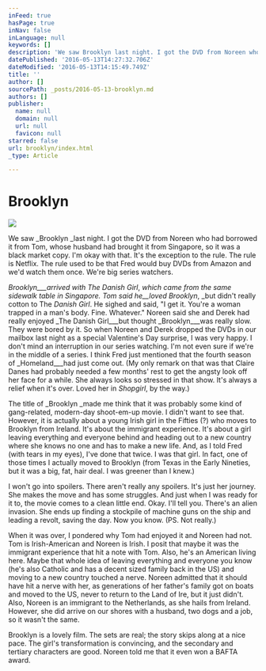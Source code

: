 ```yaml
---
inFeed: true
hasPage: true
inNav: false
inLanguage: null
keywords: []
description: 'We saw Brooklyn last night. I got the DVD from Noreen who had borrowed it from Tom, whose husband had brought it from Singapore, so it was a black market copy. I’m okay with that. It’s the exception to the rule. The rule is Netflix. The rule used to be that Fred would buy DVDs from Amazon and we’d watch them once. We’re big series watchers.'
datePublished: '2016-05-13T14:27:32.706Z'
dateModified: '2016-05-13T14:15:49.749Z'
title: ''
author: []
sourcePath: _posts/2016-05-13-brooklyn.md
authors: []
publisher:
  name: null
  domain: null
  url: null
  favicon: null
starred: false
url: brooklyn/index.html
_type: Article

---
```

# Brooklyn
![](https://the-grid-user-content.s3-us-west-2.amazonaws.com/07350a74-5be3-46fa-8f4d-dc777361974c.jpg)

We saw _Brooklyn _last night. I got the DVD from Noreen who had borrowed it from Tom, whose husband had brought it from Singapore, so it was a black market copy. I'm okay with that. It's the exception to the rule. The rule is Netflix. The rule used to be that Fred would buy DVDs from Amazon and we'd watch them once. We're big series watchers.

_Brooklyn___arrived with _The Danish Girl__, _which came from the same sidewalk table in Singapore. Tom said he__loved _Brooklyn__, _but didn't really cotton to The _Danish Girl_. He sighed and said, "I get it. You're a woman trapped in a man's body. Fine. Whatever." Noreen said she and Derek had really enjoyed _The Danish Girl___but thought _Brooklyn___was really slow. They were bored by it. So when Noreen and Derek dropped the DVDs in our mailbox last night as a special Valentine's Day surprise, I was very happy. I don't mind an interruption in our series watching. I'm not even sure if we're in the middle of a series. I think Fred just mentioned that the fourth season of _Homeland___had just come out. (My only remark on that was that Claire Danes had probably needed a few months' rest to get the angsty look off her face for a while. She always looks so stressed in that show. It's always a relief when it's over. Loved her in _Shopgirl_, by the way.)

The title of _Brooklyn _made me think that it was probably some kind of gang-related, modern-day shoot-em-up movie. I didn't want to see that. However, it is actually about a young Irish girl in the Fifties (?) who moves to Brooklyn from Ireland. It's about the immigrant experience. It's about a girl leaving everything and everyone behind and heading out to a new country where she knows no one and has to make a new life. And, as I told Fred (with tears in my eyes), I've done that twice. I was that girl. In fact, one of those times I actually moved to Brooklyn (from Texas in the Early Nineties, but it was a big, fat, hair deal. I was greener than I knew.)

I won't go into spoilers. There aren't really any spoilers. It's just her journey. She makes the move and has some struggles. And just when I was ready for it to, the movie comes to a clean little end. Okay. I'll tell you. There's an alien invasion. She ends up finding a stockpile of machine guns on the ship and leading a revolt, saving the day. Now you know. (PS. Not really.)

When it was over, I pondered why Tom had enjoyed it and Noreen had not. Tom is Irish-American and Noreen is Irish. I posit that maybe it was the immigrant experience that hit a note with Tom. Also, he's an American living here. Maybe that whole idea of leaving everything and everyone you know (he's also Catholic and has a decent sized family back in the US) and moving to a new country touched a nerve. Noreen admitted that it should have hit a nerve with her, as generations of her father's family got on boats and moved to the US, never to return to the Land of Ire, but it just didn't. Also, Noreen is an immigrant to the Netherlands, as she hails from Ireland. However, she did arrive on our shores with a husband, two dogs and a job, so it wasn't the same. 

Brooklyn is a lovely film. The sets are real; the story skips along at a nice pace. The girl's transformation is convincing, and the secondary and tertiary characters are good. Noreen told me that it even won a BAFTA award.